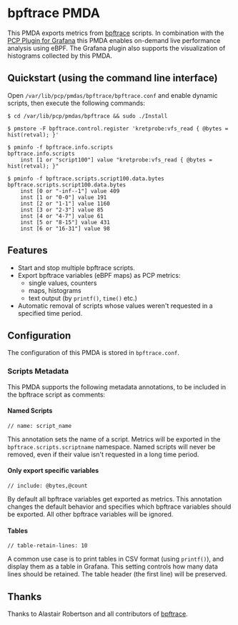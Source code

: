 # bpftrace PMDA
This PMDA exports metrics from [bpftrace](https://github.com/iovisor/bpftrace) scripts.
In combination with the [PCP Plugin for Grafana](https://github.com/performancecopilot/grafana-pcp) this PMDA enables on-demand live performance analysis using eBPF.
The Grafana plugin also supports the visualization of histograms collected by this PMDA.

## Quickstart (using the command line interface)
Open `/var/lib/pcp/pmdas/bpftrace/bpftrace.conf` and enable dynamic scripts, then execute the following commands:
```
$ cd /var/lib/pcp/pmdas/bpftrace && sudo ./Install

$ pmstore -F bpftrace.control.register 'kretprobe:vfs_read { @bytes = hist(retval); }'

$ pminfo -f bpftrace.info.scripts
bpftrace.info.scripts
    inst [1 or "script100"] value "kretprobe:vfs_read { @bytes = hist(retval); }"

$ pminfo -f bpftrace.scripts.script100.data.bytes
bpftrace.scripts.script100.data.bytes
    inst [0 or "-inf--1"] value 409
    inst [1 or "0-0"] value 191
    inst [2 or "1-1"] value 1160
    inst [3 or "2-3"] value 85
    inst [4 or "4-7"] value 61
    inst [5 or "8-15"] value 431
    inst [6 or "16-31"] value 98
```

## Features
* Start and stop multiple bpftrace scripts.
* Export bpftrace variables (eBPF maps) as PCP metrics:
  * single values, counters
  * maps, histograms
  * text output (by `printf()`, `time()` etc.)
* Automatic removal of scripts whose values weren't requested in a specified time period.

## Configuration
The configuration of this PMDA is stored in `bpftrace.conf`.

### Scripts Metadata
This PMDA supports the following metadata annotations, to be included in the bpftrace script as comments:

#### Named Scripts
```
// name: script_name
```
This annotation sets the name of a script.
Metrics will be exported in the `bpftrace.scripts.scriptname` namespace.
Named scripts will never be removed, even if their value isn't requested in a long time period.

#### Only export specific variables
```
// include: @bytes,@count
```
By default all bpftrace variables get exported as metrics.
This annotation changes the default behavior and specifies which bpftrace variables should be exported.
All other bpftrace variables will be ignored.

#### Tables
```
// table-retain-lines: 10
```
A common use case is to print tables in CSV format (using `printf()`), and display them as a table in Grafana.
This setting controls how many data lines should be retained. The table header (the first line) will be preserved.

## Thanks
Thanks to Alastair Robertson and all contributors of [bpftrace](https://github.com/iovisor/bpftrace/graphs/contributors).
